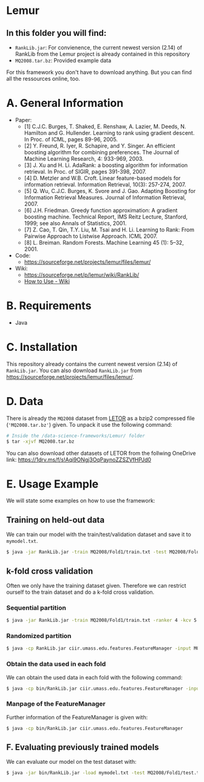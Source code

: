 # Lemur

## In this folder you will find: 
- `RankLib.jar`: For convienence, the current newest version (2.14) of RankLib from the Lemur project is already contained in this repository
- `MQ2008.tar.bz`: Provided example data

For this framework you don't have to download anything. But you can find all the ressources online, too. 



# A. General Information
- Paper: 
  - [1] C.J.C. Burges, T. Shaked, E. Renshaw, A. Lazier, M. Deeds, N. Hamilton and G. Hullender. Learning to rank using gradient descent. In Proc. of ICML, pages 89-96, 2005.
  - [2] Y. Freund, R. Iyer, R. Schapire, and Y. Singer. An efficient boosting algorithm for combining preferences. The Journal of Machine Learning Research, 4: 933-969, 2003.
  - [3] J. Xu and H. Li. AdaRank: a boosting algorithm for information retrieval. In Proc. of SIGIR, pages 391-398, 2007.
  - [4] D. Metzler and W.B. Croft. Linear feature-based models for information retrieval. Information Retrieval, 10(3): 257-274, 2007.
  - [5] Q. Wu, C.J.C. Burges, K. Svore and J. Gao. Adapting Boosting for Information Retrieval Measures. Journal of Information Retrieval, 2007.
  - [6] J.H. Friedman. Greedy function approximation: A gradient boosting machine. Technical Report, IMS Reitz Lecture, Stanford, 1999; see also Annals of Statistics, 2001.
  - [7] Z. Cao, T. Qin, T.Y. Liu, M. Tsai and H. Li. Learning to Rank: From Pairwise Approach to Listwise Approach. ICML 2007.
  - [8] L. Breiman. Random Forests. Machine Learning 45 (1): 5–32, 2001.
- Code: 
  - https://sourceforge.net/projects/lemur/files/lemur/
- Wiki:
  - https://sourceforge.net/p/lemur/wiki/RankLib/
  - [How to Use - Wiki](https://sourceforge.net/p/lemur/wiki/RankLib%20How%20to%20use/)



# B. Requirements
 - Java



# C. Installation
This repository already contains the current newest version (2.14) of `RankLib.jar`. You can also download `RankLib.jar` from https://sourceforge.net/projects/lemur/files/lemur/. 



# D. Data
There is already the `MQ2008` dataset from [LETOR](http://research.microsoft.com/en-us/um/beijing/projects/letor/letor4dataset.aspx) as a bzip2 compressed file (`'MQ2008.tar.bz'`) given. To unpack it use the following command: 

```bash
# Inside the /data-science-frameworks/Lemur/ folder
$ tar -xjvf MQ2008.tar.bz
```

You can also download other datasets of LETOR from the follwing OneDrive link: https://1drv.ms/f/s!Aqi9ONgj3OqPaynoZZSZVfHPJd0



# E. Usage Example
We will state some examples on how to use the framework: 

## Training on held-out data
We can train our model with the train/test/validation dataset and save it to `mymodel.txt`. 

```bash
$ java -jar RankLib.jar -train MQ2008/Fold1/train.txt -test MQ2008/Fold1/test.txt -validate MQ2008/Fold1/vali.txt -ranker 6 -metric2t NDCG@10 -metric2T ERR@10 -save mymodel.txt
```


## k-fold cross validation
Often we only have the training dataset given. Therefore we can restrict ourself to the train dataset and do a k-fold cross validation. 

### Sequential partition
```bash
$ java -jar RankLib.jar -train MQ2008/Fold1/train.txt -ranker 4 -kcv 5 -kcvmd models/ -kcvmn ca -metric2t NDCG@10 -metric2T ERR@10
```

### Randomized partition
```bash
$ java -cp RankLib.jar ciir.umass.edu.features.FeatureManager -input MQ2008/Fold1/train.txt -output mydata/ -shuffle
```


### Obtain the data used in each fold
We can obtain the used data in each fold with the following command: 

```bash
$ java -cp bin/RankLib.jar ciir.umass.edu.features.FeatureManager -input MQ2008/Fold1/train.txt.shuffled -output mydata/ -k 5
```


### Manpage of the FeatureManager
Further information of the FeatureManager is given with: 
```bash
$ java -cp bin/RankLib.jar ciir.umass.edu.features.FeatureManager
```


## F. Evaluating previously trained models
We can evaluate our model on the test dataset with: 
```bash
$ java -jar bin/RankLib.jar -load mymodel.txt -test MQ2008/Fold1/test.txt -metric2T ERR@10 
```
